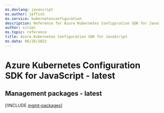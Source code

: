 ```yaml
---
ms.devlang: javascript
ms.author: jeffish
ms.service: kubernetesconfiguration
description: Reference for Azure Kubernetes Configuration SDK for JavaScript
author: xirzec
ms.topic: reference
title: Azure Kubernetes Configuration SDK for JavaScript
ms.data: 08/26/2022
---
```

# Azure Kubernetes Configuration SDK for JavaScript - latest

## Management packages - latest
[!INCLUDE [mgmt-packages](kubernetes-configuration-mgmt-index.md)]